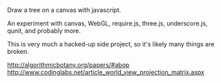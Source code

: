 Draw a tree on a canvas with javascript.

An experiment with canvas, WebGL, require.js, three.js, underscore.js, qunit, and probably more.

This is very much a hacked-up side project, so it's likely many things are broken.

http://algorithmicbotany.org/papers/#abop
http://www.codinglabs.net/article_world_view_projection_matrix.aspx
